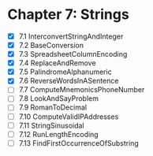 # Chapter 7: Strings

- [x] 7.1 InterconvertStringAndInteger
- [x] 7.2 BaseConversion
- [x] 7.3 SpreadsheetColumnEncoding
- [x] 7.4 ReplaceAndRemove
- [x] 7.5 PalindromeAlphanumeric
- [x] 7.6 ReverseWordsInASentence
- [ ] 7.7 ComputeMnemonicsPhoneNumber
- [ ] 7.8 LookAndSayProblem
- [ ] 7.9 RomanToDecimal
- [ ] 7.10 ComputeValidIPAddresses
- [ ] 7.11 StringSinusoidal
- [ ] 7.12 RunLengthEncoding
- [ ] 7.13 FindFirstOccurrenceOfSubstring